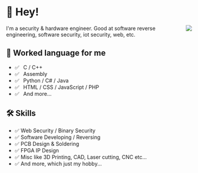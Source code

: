 # 👋 Hey!

<img align="right" src="https://github-readme-stats.vercel.app/api?username=ChestnutYueyue&show_icons=true&title_color=ff2686&icon_color=ff2686&text_color=403339&bg_color=ffffff&hide_title=false" />

I'm a security & hardware engineer. Good at software reverse engineering, software security, iot security, web, etc.

## 💬 Worked language for me

- ✅ ⁠ ⁢⁣⁡⁠ ⁢⁣⁡C / C++ 
- ✅ ⁠ ⁢⁣⁡⁠ ⁢⁣⁡Assembly
- ✅ ⁠ ⁢⁣⁡⁠ ⁢⁣⁡Python / C# / Java
- ✅ ⁠ ⁢⁣⁡⁠ ⁢⁣⁡HTML / CSS / JavaScript / PHP
- ✅ ⁠ ⁢⁣⁡⁠ ⁢⁣⁡And more...

## 🛠 Skills

- ✅   Web Security / Binary Security
- ✅   Software Developing / Reversing
- ✅   PCB Design & Soldering
- ✅   FPGA IP Design
- ✅   Misc like 3D Printing, CAD, Laser cutting, CNC etc...
- ✅   And more, which just my hobby...

